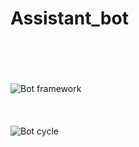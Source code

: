 # Assistant_bot
<br></br>
<br></br>
![Bot framework](https://bot-framework.azureedge.net/static/172549-e66333b853/intercom-webui/v1.6.2/assets/landing-page/images/BotFrameworkDiagram.png)
<br></br>
<br></br>
![Bot cycle](https://bot-framework.azureedge.net/static/172549-e66333b853/intercom-webui/v1.6.2/assets/landing-page/images/BotLifeCycle.png)